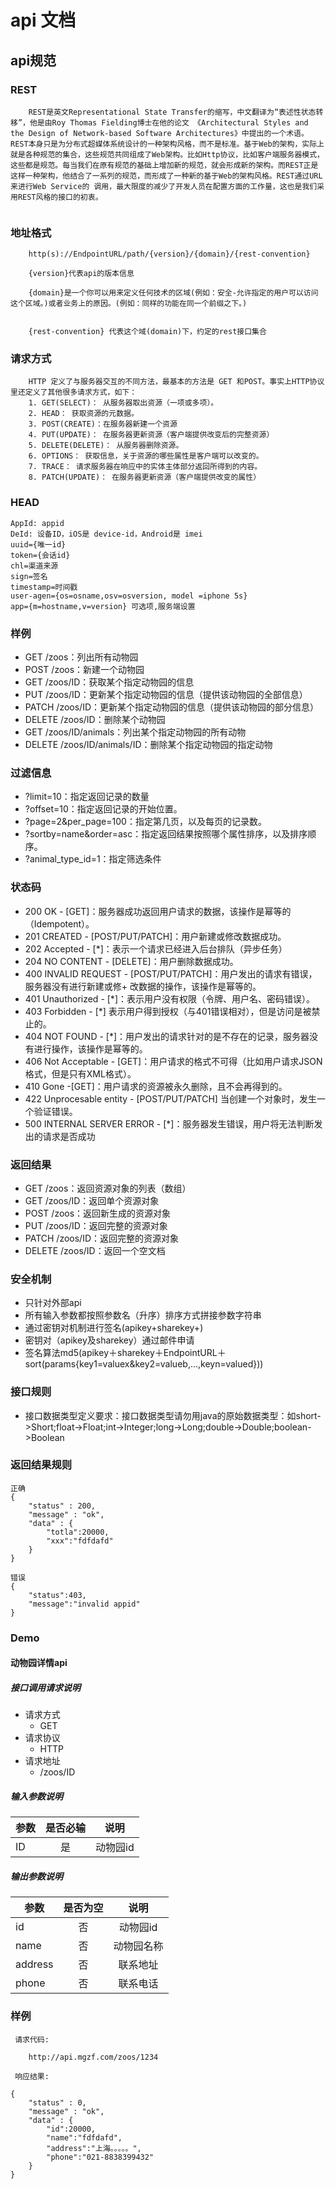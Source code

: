 # api 文档
## api规范
### REST

```
	REST是英文Representational State Transfer的缩写，中文翻译为“表述性状态转移”，他是由Roy Thomas Fielding博士在他的论文 《Architectural Styles and the Design of Network-based Software Architectures》中提出的一个术语。REST本身只是为分布式超媒体系统设计的一种架构风格，而不是标准。基于Web的架构，实际上就是各种规范的集合，这些规范共同组成了Web架构。比如Http协议，比如客户端服务器模式，这些都是规范。每当我们在原有规范的基础上增加新的规范，就会形成新的架构。而REST正是这样一种架构，他结合了一系列的规范，而形成了一种新的基于Web的架构风格。REST通过URL来进行Web Service的 调用，最大限度的减少了开发人员在配置方面的工作量，这也是我们采用REST风格的接口的初衷。
	
```
### 地址格式

```
	http(s)://EndpointURL/path/{version}/{domain}/{rest-convention}
	
	{version}代表api的版本信息
		{domain}是一个你可以用来定义任何技术的区域(例如：安全-允许指定的用户可以访问这个区域。)或者业务上的原因。(例如：同样的功能在同一个前缀之下。)
		{rest-convention} 代表这个域(domain)下，约定的rest接口集合
```
### 请求方式

```
	HTTP 定义了与服务器交互的不同方法，最基本的方法是 GET 和POST。事实上HTTP协议里还定义了其他很多请求方式，如下：	1. GET(SELECT)： 从服务器取出资源（一项或多项）。	2. HEAD： 获取资源的元数据。	3. POST(CREATE)：在服务器新建一个资源	4. PUT(UPDATE)： 在服务器更新资源（客户端提供改变后的完整资源）	5. DELETE(DELETE)： 从服务器删除资源。	6. OPTIONS： 获取信息，关于资源的哪些属性是客户端可以改变的。	7. TRACE： 请求服务器在响应中的实体主体部分返回所得到的内容。	8. PATCH(UPDATE)： 在服务器更新资源（客户端提供改变的属性）
```

### HEAD
```
AppId: appid
DeId: 设备ID，iOS是 device-id，Android是 imei
uuid={唯一id}
token={会话id}
chl=渠道来源
sign=签名
timestamp=时间戳
user-agen={os=osname,osv=osversion, model =iphone 5s}
app={m=hostname,v=version} 可选项,服务端设置
```
### 样例
+ GET /zoos：列出所有动物园
+ POST /zoos：新建一个动物园
+ GET /zoos/ID：获取某个指定动物园的信息
+ PUT /zoos/ID：更新某个指定动物园的信息（提供该动物园的全部信息）
+ PATCH /zoos/ID：更新某个指定动物园的信息（提供该动物园的部分信息）
+ DELETE /zoos/ID：删除某个动物园
+ GET /zoos/ID/animals：列出某个指定动物园的所有动物
+ DELETE /zoos/ID/animals/ID：删除某个指定动物园的指定动物

### 过滤信息
+ ?limit=10：指定返回记录的数量
+ ?offset=10：指定返回记录的开始位置。
+ ?page=2&per_page=100：指定第几页，以及每页的记录数。
+ ?sortby=name&order=asc：指定返回结果按照哪个属性排序，以及排序顺序。
+ ?animal_type_id=1：指定筛选条件

### 状态码
+ 200 OK - [GET]：服务器成功返回用户请求的数据，该操作是幂等的（Idempotent）。
+ 201 CREATED - [POST/PUT/PATCH]：用户新建或修改数据成功。
+ 202 Accepted - [*]：表示一个请求已经进入后台排队（异步任务）
+ 204 NO CONTENT - [DELETE]：用户删除数据成功。
+ 400 INVALID REQUEST - [POST/PUT/PATCH]：用户发出的请求有错误，服务器没有进行新建或修+ 改数据的操作，该操作是幂等的。
+ 401 Unauthorized - [*]：表示用户没有权限（令牌、用户名、密码错误）。
+ 403 Forbidden - [*] 表示用户得到授权（与401错误相对），但是访问是被禁止的。
+ 404 NOT FOUND - [*]：用户发出的请求针对的是不存在的记录，服务器没有进行操作，该操作是幂等的。
+ 406 Not Acceptable - [GET]：用户请求的格式不可得（比如用户请求JSON格式，但是只有XML格式）。
+ 410 Gone -[GET]：用户请求的资源被永久删除，且不会再得到的。
+ 422 Unprocesable entity - [POST/PUT/PATCH] 当创建一个对象时，发生一个验证错误。
+ 500 INTERNAL SERVER ERROR - [*]：服务器发生错误，用户将无法判断发出的请求是否成功

### 返回结果
+ GET /zoos：返回资源对象的列表（数组）
+ GET /zoos/ID：返回单个资源对象
+ POST /zoos：返回新生成的资源对象
+ PUT /zoos/ID：返回完整的资源对象
+ PATCH /zoos/ID：返回完整的资源对象
+ DELETE /zoos/ID：返回一个空文档

### 安全机制
+ 只针对外部api
+ 所有输入参数都按照参数名（升序）排序方式拼接参数字符串
+ 通过密钥对机制进行签名(apikey+sharekey+)
+ 密钥对（apikey及sharekey）通过邮件申请
+ 签名算法md5(apikey＋sharekey＋EndpointURL＋sort(params{key1=valuex&key2=valueb,...,keyn=valued}))

### 接口规则
+ 接口数据类型定义要求：接口数据类型请勿用java的原始数据类型：如short->Short;float->Float;int->Integer;long->Long;double->Double;boolean->Boolean

### 返回结果规则

	
```
正确
{	"status" : 200,	"message" : "ok",	"data" : {		"totla":20000,
		"xxx":"fdfdafd"	}}

错误
{
	"status":403,
	"message":"invalid appid"
}
```

### Demo

#### 动物园详情api

##### 接口调用请求说明
+ 请求方式
	+ GET
+ 请求协议
	+ HTTP
+ 请求地址
	+ /zoos/ID

##### 输入参数说明

| 参数        	| 是否必输       | 说明           | 
| ------------- |:-------------:|:-------------:|
| ID      		| 是            | 动物园id |


##### 输出参数说明

| 参数       	 | 是否为空       | 说明           | 
| ---------------|:-------------:|:-------------:|
| id      		 | 否         	 | 	动物园id 	  |
| name   		 | 否      		 |   动物园名称 	  |
| address		 | 否      		 |    联系地址     |
| phone   		 | 否      		 |    联系电话     |

### 样例

```
 请求代码:
 
 	http://api.mgzf.com/zoos/1234
 	
 响应结果:
 
{
	"status" : 0,	"message" : "ok",	"data" : {		"id":20000,
		"name":"fdfdafd",
		"address":"上海。。。。。",
		"phone":"021-8838399432"	}
}
 
```